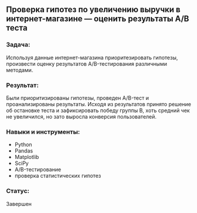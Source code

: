 ## Проверка гипотез по увеличению выручки в интернет-магазине — оценить результаты A/B теста
### Задача:
Используя данные интернет-магазина приоритезировать гипотезы, произвести оценку результатов A/B-тестирования различными методами.
### Результат:
Были приоритизированы гипотезы, проведен A/B-тест и проанализированы результаты. Исходя из результатов принято решение об остановке теста и зафиксировать победу группы В, хоть средний чек не увеличился, но зато выросла конверсия пользователей.
### Навыки и инструменты:

 - Python
 - Pandas
 - Matplotlib
 - SciPy
 - A/B-тестирование
 - проверка статистических гипотез
### Статус:
Завершен
